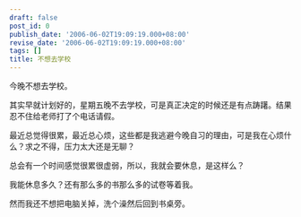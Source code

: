 ```yaml
---
draft: false
post_id: 0
publish_date: '2006-06-02T19:09:19.000+08:00'
revise_date: '2006-06-02T19:09:19.000+08:00'
tags: []
title: 不想去学校
---
```


今晚不想去学校。

其实早就计划好的，星期五晚不去学校，可是真正决定的时候还是有点踌躇。结果忍不住给老师打了个电话请假。

最近总觉得很累，最近总心烦，这些都是我逃避今晚自习的理由，可是我在心烦什么？求之不得，压力太大还是无聊？

总会有一个时间感觉很累很虚弱，所以，我就会要休息，是这样么？

我能休息多久？还有那么多的书那么多的试卷等着我。

然而我还不想把电脑关掉，洗个澡然后回到书桌旁。
